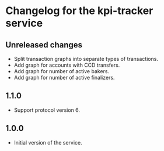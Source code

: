 # Changelog for the kpi-tracker service

## Unreleased changes

- Split transaction graphs into separate types of transactions.
- Add graph for accounts with CCD transfers.
- Add graph for number of active bakers.
- Add graph for number of active finalizers.

## 1.1.0

- Support protocol version 6.

## 1.0.0

- Initial version of the service.
